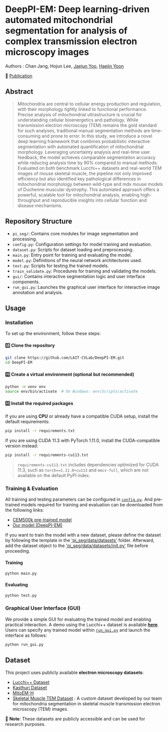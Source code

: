 # DeepPI-EM: Deep learning-driven automated mitochondrial segmentation for analysis of complex transmission electron microscopy images
Authors : Chan Jang, Hojun Lee, [Jaejun Yoo](https://scholar.google.co.kr/citations?hl=en&user=7NBlQw4AAAAJ), [Haejin Yoon](https://scholar.google.co.kr/citations?user=1paFUdEAAAAJ&hl=en&oi=ao)

📄 [Publication](https://doi.org/10.1038/s41598-025-03311-1)

## Abstract
> Mitochondria are central to cellular energy production and regulation, with their morphology tightly linked to functional performance. Precise analysis of mitochondrial ultrastructure is crucial for understanding cellular bioenergetics and pathology. While transmission electron microscopy (TEM) remains the gold standard for such analyses, traditional manual segmentation methods are time-consuming and prone to error. In this study, we introduce a novel deep learning framework that combines probabilistic interactive segmentation with automated quantification of mitochondrial morphology. Leveraging uncertainty analysis and real-time user feedback, the model achieves comparable segmentation accuracy while reducing analysis time by 90% compared to manual methods. Evaluated on both benchmark Lucchi++ datasets and real-world TEM images of mouse skeletal muscle, the pipeline not only improved efficiency but also identified key pathological differences in mitochondrial morphology between wild-type and mdx mouse models of Duchenne muscular dystrophy. This automated approach offers a powerful, scalable tool for mitochondrial analysis, enabling high-throughput and reproducible insights into cellular function and disease mechanisms.

## Repository Structure

- `pi_seg/`: Contains core modules for image segmentation and processing.
- `config.py`: Configuration settings for model training and evaluation.
- `dataset.py`: Scripts for dataset loading and preprocessing.
- `main.py`: Entry point for training and evaluating the model.
- `model.py`: Definitions of the neural network architectures used.
- `test.py`: Scripts for testing the trained models.
- `train_validate.py`: Procedures for training and validating the models.
- `gui/`: Contains interactive segmentation logic and user interface components.
- `run_gui.py`: Launches the graphical user interface for interactive image annotation and analysis.

## Usage
### Installation

To set up the environment, follow these steps:

#### 1️⃣ Clone the repository

```bash
git clone https://github.com/LAIT-CVLab/DeepPI-EM.git
cd DeepPI-EM
```

#### 2️⃣ Create a virtual environment (optional but recommended)
```bash
python -m venv env
source env/bin/activate  # On Windows: env\Scripts\activate
```

#### 3️⃣ Install the required packages
If you are using **CPU** or already have a compatible CUDA setup, install the default requirements:

```bash
pip install -r requirements.txt
```

If you are using CUDA 11.3 with PyTorch 1.11.0, install the CUDA-compatible version instead:
```bash
pip install -r requirements-cu113.txt
```
> `requirements-cu113.txt` includes dependencies optimized for CUDA 11.3, such as `torch==1.11.0+cu113` and `mmcv-full`, which are not available on the default PyPI index.


### Training & Evaluation
All training and testing parameters can be configured in [`config.py`](config.py). And pre-trained models required for training and evaluation can be downloaded from the following links:
  - [CEM500k pre-trained model](https://github.com/volume-em/cem-dataset)
  - [Our model (DeepPI-EM)](https://drive.google.com/drive/folders/1n2ZqbJEHPyMB_6a6OTBBACt5Jct2PZJc?usp=sharing)

If you want to train the model with a new dataset, please define the dataset by following the template in the ['pi_seg/data/datasets'](pi_seg/data/datasets) folder. Afterward, add the dataset object to the ['pi_seg/data/datasets/init.py'](pi_seg/data/datasets/init.py) file before proceeding.

#### Training
```bash
python main.py
```

#### Evaluating
```bash
python test.py
```

### Graphical User Interface (GUI)
We provide a simple GUI for evaluating the trained model and enabling practical interaction. A demo using the Lucchi++ dataset is available **[here](https://caf65f85bdb3d2cb0f.gradio.live)**.
Users can specify any trained model within [`run_gui.py`](run_gui.py) and launch the interface as follows:
```bash
python run_gui.py
```

## Dataset

This project uses publicly available **electron microscopy datasets**:
- [Lucchi++ Dataset](https://casser.io/connectomics/)
- [Kasthuri Dataset](https://casser.io/connectomics/)
- [MitoEM-H](https://mitoem.grand-challenge.org/)
- [Skeletal Muscle TEM Dataset](https://drive.google.com/drive/folders/1n2ZqbJEHPyMB_6a6OTBBACt5Jct2PZJc?usp=sharing)
  : A custom dataset developed by our team for mitochondria segmentation in skeletal muscle transmission electron microscopy (TEM) images.  

📌 **Note**: These datasets are publicly accessible and can be used for research purposes.  
